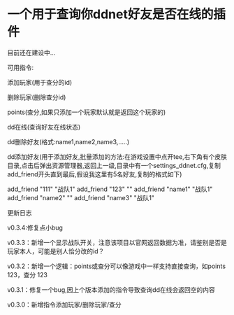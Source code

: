 # 一个用于查询你ddnet好友是否在线的插件
目前还在建设中...

可用指令:

添加玩家(用于查分的id)

删除玩家(删除查分id)

points(查分,如果只添加一个玩家默认就是返回这个玩家的)

dd在线(查询好友在线状态)

dd删除好友(格式:name1,name2,name3,.....)

dd添加好友(用于添加好友,批量添加的方法:在游戏设置中点开tee,右下角有个皮肤目录,点击后弹出资源管理器,返回上一级,目录中有一个settings_ddnet.cfg,复制add_friend开头直到最后,假设我这里有5名好友,复制的格式如下)

add_friend "111" "战队1" add_friend "123" "" add_friend "name1" "战队1" add_friend "name2" "" add_friend "name3" "战队1"

更新日志

v0.3.4:修复点小bug

v0.3.3：新增一个显示战队开关，注意该项目以官网返回数据为准，请鉴别是否是玩家本人，可能是别人恰分改的id？

v0.3.2：新增一个逻辑：points或查分可以像游戏中一样支持直接查询，如points 123，查分 123

v0.3.1：修复一个bug,因上个版本添加的指令导致查询dd在线会返回空的内容

v0.3.0：新增指令添加玩家/删除玩家/查分